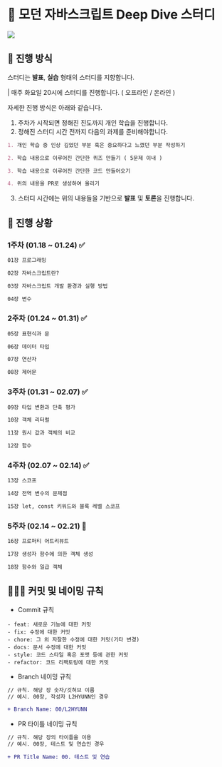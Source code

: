 # 🦎 모던 자바스크립트 Deep Dive 스터디
![](https://velog.velcdn.com/images/chillihc/post/987fe16f-7a5e-4c47-9035-7e13660de961/image.png)

## 📝 진행 방식
스터디는 **발표**, **실습** 형태의 스터디를 지향합니다.

| 매주 화요일 20시에 스터디를 진행합니다. ( 오프라인 / 온라인 )


자세한 진행 방식은 아래와 같습니다.

1. 주차가 시작되면 정해진 진도까지 개인 학습을 진행합니다.
2. 정해진 스터디 시간 전까지 다음의 과제를 준비해야합니다.
  
```markdown
1. 개인 학습 중 인상 깊었던 부분 혹은 중요하다고 느꼈던 부분 작성하기

2. 학습 내용으로 이루어진 간단한 퀴즈 만들기 ( 5문제 이내 )

3. 학습 내용으로 이루어진 간단한 코드 만들어오기

4. 위의 내용을 PR로 생성하여 올리기

``` 
3. 스터디 시간에는 위의 내용들을 기반으로 **발표** 및 **토론**을 진행합니다.


## 📆 진행 상황 

### 1주차 (01.18 ~ 01.24) ✅
```markdown
01장 프로그래밍

02장 자바스크립트란?

03장 자바스크립트 개발 환경과 실행 방법

04장 변수
```

### 2주차 (01.24 ~ 01.31) ✅
```markdown
05장 표현식과 문

06장 데이터 타입

07장 연산자

08장 제어문
```

### 3주차 (01.31 ~ 02.07) ✅
```markdown
09장 타입 변환과 단축 평가

10장 객체 리터럴

11장 원시 값과 객체의 비교

12장 함수
```

### 4주차 (02.07 ~ 02.14) ✅
```markdown
13장 스코프

14장 전역 변수의 문제점

15장 let, const 키워드와 블록 레벨 스코프
```

### 5주차 (02.14 ~ 02.21) 🚀
```markdown
16장 프로퍼티 어트리뷰트

17장 생성자 함수에 의한 객체 생성

18장 함수와 일급 객체
```

## 🧑🏻‍💻 커밋 및 네이밍 규칙

- Commit 규칙
```
- feat: 새로운 기능에 대한 커밋
- fix: 수정에 대한 커밋
- chore: 그 외 자잘한 수정에 대한 커밋(기타 변경)
- docs: 문서 수정에 대한 커밋
- style: 코드 스타일 혹은 포맷 등에 관한 커밋
- refactor: 코드 리팩토링에 대한 커밋
```

- Branch 네이밍 규칙
```diff
// 규칙. 해당 장 숫자/깃허브 이름
// 예시. 00장, 작성자 L2HYUNN인 경우

+ Branch Name: 00/L2HYUNN
```

- PR 타이틀 네이밍 규칙
```diff 
// 규칙. 해당 장의 타이틀을 이용
// 예시. 00장, 테스트 및 연습인 경우

+ PR Title Name: 00. 테스트 및 연습
```
